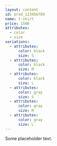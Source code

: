 ```yaml
---
layout: content
id: prod_123456789
name: t-shirt
price: 1500
attributes:
  - color
  - size
variations:
  - attributes:
      color: black
      size: S
  - attributes:
      color: black
      size: M
  - attributes:
      color: black
      size: L
  - attributes:
      color: gray
      size: S
  - attributes:
      color: gray
      size: M
  - attributes:
      color: gray
      size: L    
---
```

<amp-state id="product">
  <script type="application/json">
    {{ page | jsonify }}
  </script>
</amp-state>

<p [text]="product.name">Some placeholder text.</p>

